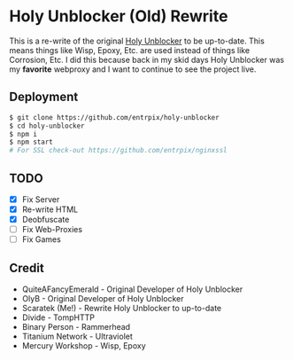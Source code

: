 # Holy Unblocker (Old) Rewrite
This is a re-write of the original [Holy Unblocker](https://github.com/quiteafancyemerald/holy-unblocker) to be up-to-date. This means things like Wisp, Epoxy, Etc. are used instead of things like Corrosion, Etc. I did this because back in my skid days Holy Unblocker was my **favorite** webproxy and I want to continue to see the project live.

## Deployment
```sh
$ git clone https://github.com/entrpix/holy-unblocker
$ cd holy-unblocker
$ npm i
$ npm start
# For SSL check-out https://github.com/entrpix/nginxssl
```

## TODO
- [X] Fix Server
- [X] Re-write HTML
- [X] Deobfuscate
- [ ] Fix Web-Proxies
- [ ] Fix Games

## Credit
- QuiteAFancyEmerald - Original Developer of Holy Unblocker
- OlyB - Original Developer of Holy Unblocker
- Scaratek (Me!) - Rewrite Holy Unblocker to up-to-date
- Divide - TompHTTP
- Binary Person - Rammerhead
- Titanium Network - Ultraviolet
- Mercury Workshop - Wisp, Epoxy
